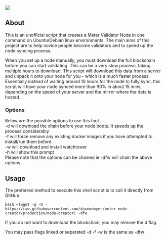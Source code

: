 <img style="display: block; margin:0 auto" src="https://uploads-ssl.webflow.com/604d7b0daca4e5a5b86d64ef/60553b8f72e4ff447f121f59_logo.png" />

## About 

This is an unofficial script that creates a Meter Validator Node in one command on Ubuntu/Debian linux environments. 
The main aims of this project are to help novice people become validators and to speed up the node syncing process.

When you set up a node manually, you must download the full blockchain before you can start validating. This can be a 
very slow process, taking multiple hours to download. This script will download this data from a server and unpack it 
onto your node for you - which is a much faster process. Essentially instead of waiting around 10 hours for the node to 
fully sync, this script will have your node synced more than 90% in about 15 mins, depending on the speed of your server 
and the mirror where the data is hosted. 


### Options

Below are the possible options to use this tool<br>
-d will download the chain before your node boots. It speeds up the process considerably<br>
-f will force remove any existing docker images if you have attempted to install/run them before<br>
-w will download and install watchtower<br>
-h will show this prompt<br>
Please note that the options can be chained ie -dfw will chain the above options<br>

## Usage

The preferred method to execute this shell script is to call it directly from GitHub:
```shell
bash <(wget -q -O - https://raw.githubusercontent.com/daveodwyer/meter-node-creator/production/node-creator) -dfw
```

If you do not want to download the blockchain, you may remove the d flag.

You may pass flags linked or seperated
-d -f -w is the same as -dfw

